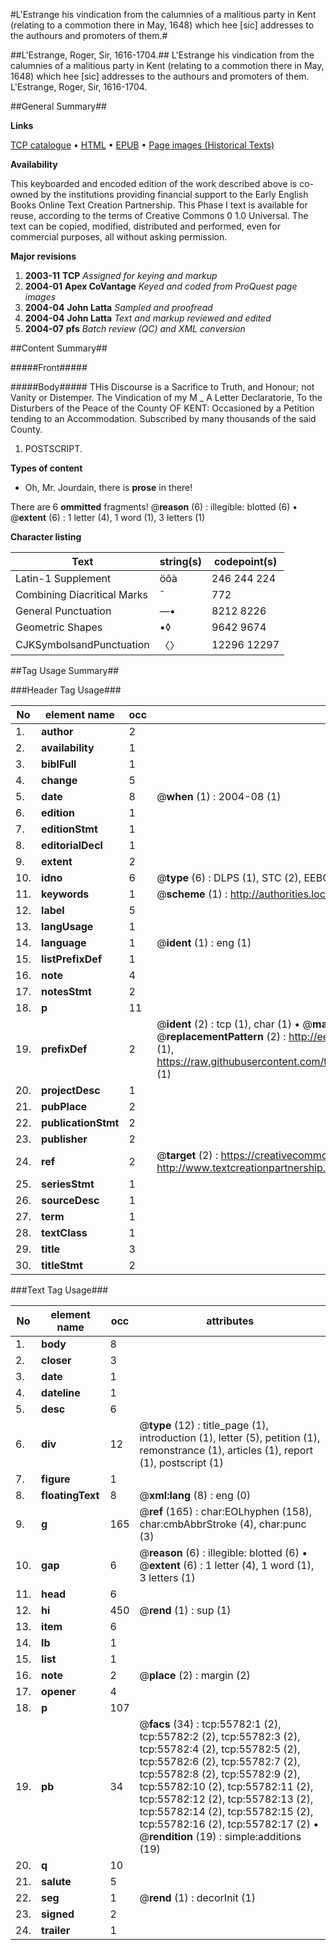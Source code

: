 #L'Estrange his vindication from the calumnies of a malitious party in Kent (relating to a commotion there in May, 1648) which hee [sic] addresses to the authours and promoters of them.#

##L'Estrange, Roger, Sir, 1616-1704.##
L'Estrange his vindication from the calumnies of a malitious party in Kent (relating to a commotion there in May, 1648) which hee [sic] addresses to the authours and promoters of them.
L'Estrange, Roger, Sir, 1616-1704.

##General Summary##

**Links**

[TCP catalogue](http://www.ota.ox.ac.uk/tcp/)  • 
[HTML](http://tei.it.ox.ac.uk/tcp/Texts-HTML/free/A47/A47938.html)  • 
[EPUB](http://tei.it.ox.ac.uk/tcp/Texts-EPUB/free/A47/A47938.epub) • 
[Page images (Historical Texts)](https://data.historicaltexts.jisc.ac.uk/view?pubId=eebo-12185764e&pageId=eebo-12185764e-55782-1)

**Availability**

This keyboarded and encoded edition of the
	       work described above is co-owned by the institutions
	       providing financial support to the Early English Books
	       Online Text Creation Partnership. This Phase I text is
	       available for reuse, according to the terms of Creative
	       Commons 0 1.0 Universal. The text can be copied,
	       modified, distributed and performed, even for
	       commercial purposes, all without asking permission.

**Major revisions**

1. __2003-11__ __TCP__ *Assigned for keying and markup*
1. __2004-01__ __Apex CoVantage__ *Keyed and coded from ProQuest page images*
1. __2004-04__ __John Latta__ *Sampled and proofread*
1. __2004-04__ __John Latta__ *Text and markup reviewed and edited*
1. __2004-07__ __pfs__ *Batch review (QC) and XML conversion*

##Content Summary##

#####Front#####

#####Body#####
THis Discourse is a Sacrifice to Truth, and Honour; not Vanity or Distemper. The Vindication of my M
    _ A Letter Declaratorie, To the Disturbers of the Peace of the County OF KENT: Occasioned by a Petition tending to an Accommodation. Subscribed by many thousands of the said County.

1. POSTSCRIPT.

**Types of content**

  * Oh, Mr. Jourdain, there is **prose** in there!

There are 6 **ommitted** fragments! 
 @__reason__ (6) : illegible: blotted (6)  •  @__extent__ (6) : 1 letter (4), 1 word (1), 3 letters (1)

**Character listing**


|Text|string(s)|codepoint(s)|
|---|---|---|
|Latin-1 Supplement|öôà|246 244 224|
|Combining             Diacritical Marks|̄|772|
|General Punctuation|—•|8212 8226|
|Geometric Shapes|▪◊|9642 9674|
|CJKSymbolsandPunctuation|〈〉|12296 12297|

##Tag Usage Summary##

###Header Tag Usage###

|No|element name|occ|attributes|
|---|---|---|---|
|1.|__author__|2||
|2.|__availability__|1||
|3.|__biblFull__|1||
|4.|__change__|5||
|5.|__date__|8| @__when__ (1) : 2004-08 (1)|
|6.|__edition__|1||
|7.|__editionStmt__|1||
|8.|__editorialDecl__|1||
|9.|__extent__|2||
|10.|__idno__|6| @__type__ (6) : DLPS (1), STC (2), EEBO-CITATION (1), OCLC (1), VID (1)|
|11.|__keywords__|1| @__scheme__ (1) : http://authorities.loc.gov/ (1)|
|12.|__label__|5||
|13.|__langUsage__|1||
|14.|__language__|1| @__ident__ (1) : eng (1)|
|15.|__listPrefixDef__|1||
|16.|__note__|4||
|17.|__notesStmt__|2||
|18.|__p__|11||
|19.|__prefixDef__|2| @__ident__ (2) : tcp (1), char (1)  •  @__matchPattern__ (2) : ([0-9\-]+):([0-9IVX]+) (1), (.+) (1)  •  @__replacementPattern__ (2) : http://eebo.chadwyck.com/downloadtiff?vid=$1&page=$2 (1), https://raw.githubusercontent.com/textcreationpartnership/Texts/master/tcpchars.xml#$1 (1)|
|20.|__projectDesc__|1||
|21.|__pubPlace__|2||
|22.|__publicationStmt__|2||
|23.|__publisher__|2||
|24.|__ref__|2| @__target__ (2) : https://creativecommons.org/publicdomain/zero/1.0/ (1), http://www.textcreationpartnership.org/docs/. (1)|
|25.|__seriesStmt__|1||
|26.|__sourceDesc__|1||
|27.|__term__|1||
|28.|__textClass__|1||
|29.|__title__|3||
|30.|__titleStmt__|2||


###Text Tag Usage###

|No|element name|occ|attributes|
|---|---|---|---|
|1.|__body__|8||
|2.|__closer__|3||
|3.|__date__|1||
|4.|__dateline__|1||
|5.|__desc__|6||
|6.|__div__|12| @__type__ (12) : title_page (1), introduction (1), letter (5), petition (1), remonstrance (1), articles (1), report (1), postscript (1)|
|7.|__figure__|1||
|8.|__floatingText__|8| @__xml:lang__ (8) : eng (0)|
|9.|__g__|165| @__ref__ (165) : char:EOLhyphen (158), char:cmbAbbrStroke (4), char:punc (3)|
|10.|__gap__|6| @__reason__ (6) : illegible: blotted (6)  •  @__extent__ (6) : 1 letter (4), 1 word (1), 3 letters (1)|
|11.|__head__|6||
|12.|__hi__|450| @__rend__ (1) : sup (1)|
|13.|__item__|6||
|14.|__lb__|1||
|15.|__list__|1||
|16.|__note__|2| @__place__ (2) : margin (2)|
|17.|__opener__|4||
|18.|__p__|107||
|19.|__pb__|34| @__facs__ (34) : tcp:55782:1 (2), tcp:55782:2 (2), tcp:55782:3 (2), tcp:55782:4 (2), tcp:55782:5 (2), tcp:55782:6 (2), tcp:55782:7 (2), tcp:55782:8 (2), tcp:55782:9 (2), tcp:55782:10 (2), tcp:55782:11 (2), tcp:55782:12 (2), tcp:55782:13 (2), tcp:55782:14 (2), tcp:55782:15 (2), tcp:55782:16 (2), tcp:55782:17 (2)  •  @__rendition__ (19) : simple:additions (19)|
|20.|__q__|10||
|21.|__salute__|5||
|22.|__seg__|1| @__rend__ (1) : decorInit (1)|
|23.|__signed__|2||
|24.|__trailer__|1||
